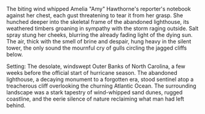 The biting wind whipped Amelia "Amy" Hawthorne's reporter's notebook against her chest, each gust threatening to tear it from her grasp.  She hunched deeper into the skeletal frame of the abandoned lighthouse, its weathered timbers groaning in sympathy with the storm raging outside.  Salt spray stung her cheeks, blurring the already fading light of the dying sun.  The air, thick with the smell of brine and despair, hung heavy in the silent tower, the only sound the mournful cry of gulls circling the jagged cliffs below.

Setting: The desolate, windswept Outer Banks of North Carolina, a few weeks before the official start of hurricane season.  The abandoned lighthouse, a decaying monument to a forgotten era, stood sentinel atop a treacherous cliff overlooking the churning Atlantic Ocean.  The surrounding landscape was a stark tapestry of wind-whipped sand dunes, rugged coastline, and the eerie silence of nature reclaiming what man had left behind.
